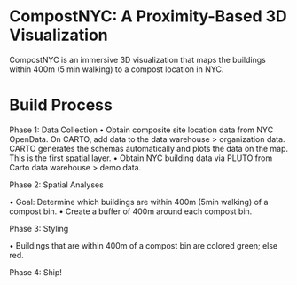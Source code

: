 # CompostNYC: A Proximity-Based 3D Visualization

CompostNYC is an immersive 3D visualization that maps the buildings within 400m (5 min walking) to a compost location in NYC. 

# Build Process

Phase 1: Data Collection
• Obtain composite site location data from NYC OpenData. On CARTO, add data to the data warehouse > organization data. CARTO generates the schemas automatically and plots the data on the map. This is the first spatial layer.
• Obtain NYC building data via PLUTO from Carto data warehouse > demo data.

Phase 2: Spatial Analyses

• Goal: Determine which buildings are within 400m (5min walking) of a compost bin.
• Create a buffer of 400m around each compost bin.  

Phase 3: Styling

• Buildings that are within 400m of a compost bin are colored green; else red.

Phase 4: Ship!
 


 

   
